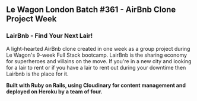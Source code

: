 ## Le Wagon London Batch #361 - AirBnb Clone Project Week

### LairBnb - Find Your Next Lair!

A light-hearted AirBnb clone created in one week as a group project during Le Wagon's 9-week Full Stack bootcamp. LairBnb is the sharing economy for superheroes and villains on the move. If you're in a new city and looking for a lair to rent or if you have a lair to rent out during your downtime then Lairbnb is the place for it.

**Built with Ruby on Rails, using Cloudinary for content management and deployed on Heroku by a team of four.**
